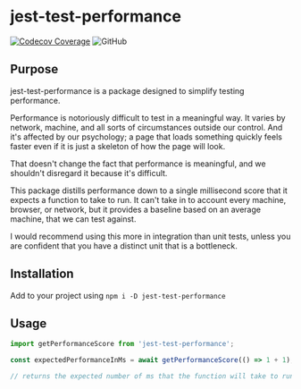 # jest-test-performance

[![Codecov Coverage](https://img.shields.io/codecov/c/github/nickheal/jest-test-performance/master.svg?style=flat)](https://codecov.io/gh/nickheal/jest-test-performance/)
![GitHub](https://img.shields.io/github/license/nickheal/jest-test-performance)

## Purpose

jest-test-performance is a package designed to simplify testing performance.

Performance is notoriously difficult to test in a meaningful way. It varies by network, machine, and all sorts of circumstances outside our control. And it's affected by our psychology; a page that loads something quickly feels faster even if it is just a skeleton of how the page will look.

That doesn't change the fact that performance is meaningful, and we shouldn't disregard it because it's difficult.

This package distills performance down to a single millisecond score that it expects a function to take to run. It can't take in to account every machine, browser, or network, but it provides a baseline based on an average machine, that we can test against.

I would recommend using this more in integration than unit tests, unless you are confident that you have a distinct unit that is a bottleneck.

## Installation

Add to your project using `npm i -D jest-test-performance`

## Usage

```javascript
import getPerformanceScore from 'jest-test-performance';

const expectedPerformanceInMs = await getPerformanceScore(() => 1 + 1);

// returns the expected number of ms that the function will take to run on an average machine
```
